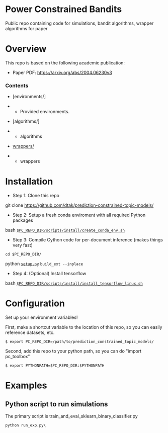 # Power Constrained Bandits

Public repo containing code for simulations, bandit algorithms, wrapper algorithms for paper 

# Overview

This repo is based on the following academic publication:


* Paper PDF: https://arxiv.org/abs/2004.06230v3

### Contents

* [environments/]
* * Provided environments.
  
* [algorithms/]
* * algorithms
 
* [wrappers/](https://github.com/dtak/power-constrained-bandits-public/)
* * wrappers

# Installation

* Step 1: Clone this repo

git clone https://github.com/dtak/prediction-constrained-topic-models/

* Step 2: Setup a fresh conda enviroment with all required Python packages

bash [`$PC_REPO_DIR/scripts/install/create_conda_env.sh`](https://github.com/dtak/prediction-constrained-topic-models/tree/master/scripts/install/create_conda_env.sh)

* Step 3: Compile Cython code for per-document inference (makes things very fast)

`cd $PC_REPO_DIR/`

python [`setup.py`](https://github.com/dtak/prediction-constrained-topic-models/tree/master/setup.py) `build_ext --inplace`

* Step 4: (Optional) Install tensorflow

bash [`$PC_REPO_DIR/scripts/install/install_tensorflow_linux.sh`](https://github.com/dtak/prediction-constrained-topic-models/tree/master/scripts/install/install_tensorflow_linux.sh)

# Configuration

Set up your environment variables!

First, make a shortcut variable to the location of this repo, so you can easily reference datasets, etc.

    $ export PC_REPO_DIR=/path/to/prediction_constrained_topic_models/

Second, add this repo to your python path, so you can do "import pc_toolbox"

    $ export PYTHONPATH=$PC_REPO_DIR:$PYTHONPATH


# Examples

## Python script to run simulations

The primary script is train_and_eval_sklearn_binary_classifier.py
```
python run_exp.py\
```




